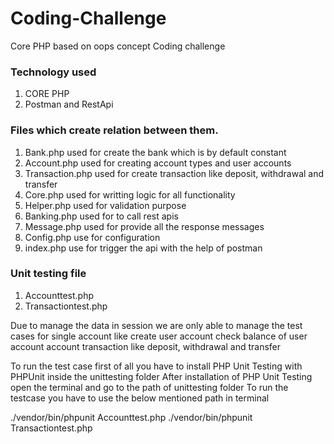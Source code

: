 # Coding-Challenge
Core PHP based on oops concept Coding challenge

### Technology used

1) CORE PHP
2) Postman and RestApi

### Files which create relation between them.

1) Bank.php used for create the bank which is by default constant
2) Account.php used for creating account types and user accounts
3) Transaction.php used for create transaction like deposit, withdrawal and transfer
4) Core.php used for writting logic for all functionality
5) Helper.php used for validation purpose
6) Banking.php used for to call rest apis
7) Message.php used for provide all the response messages 
8) Config.php use for configuration
9) index.php use for trigger the api with the help of postman

### Unit testing file
1) Accounttest.php
2) Transactiontest.php

Due to manage the data in session we are only able to manage the test cases for single account like
create user account
check balance of user account
account transaction like deposit, withdrawal and transfer

To run the test case first of all you have to install PHP Unit Testing with PHPUnit inside the unittesting folder
After installation of PHP Unit Testing open the terminal and go to the path of unittesting folder
To run the testcase you have to use the below mentioned path in terminal

./vendor/bin/phpunit Accounttest.php
./vendor/bin/phpunit Transactiontest.php
